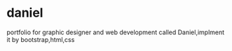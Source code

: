 # daniel
portfolio for graphic designer and web development called Daniel,implment it by bootstrap,html,css
